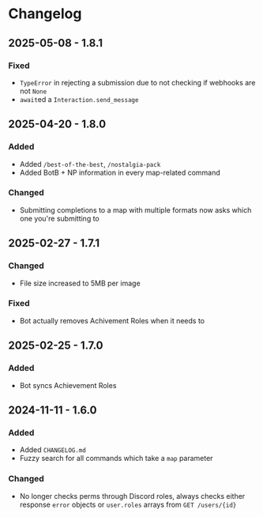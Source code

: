 # Changelog

## 2025-05-08 - 1.8.1

### Fixed
- `TypeError` in rejecting a submission due to not checking if webhooks are not `None`
- `await`ed a `Interaction.send_message`

## 2025-04-20 - 1.8.0

### Added
- Added `/best-of-the-best`, `/nostalgia-pack`
- Added BotB + NP information in every map-related command

### Changed
- Submitting completions to a map with multiple formats now asks which one you're submitting to

## 2025-02-27 - 1.7.1

### Changed
- File size increased to 5MB per image

### Fixed
- Bot actually removes Achivement Roles when it needs to

## 2025-02-25 - 1.7.0

### Added
- Bot syncs Achievement Roles

## 2024-11-11 - 1.6.0

### Added
- Added `CHANGELOG.md`
- Fuzzy search for all commands which take a `map` parameter

### Changed
- No longer checks perms through Discord roles, always checks either response `error` objects or `user.roles` arrays from `GET /users/{id}`